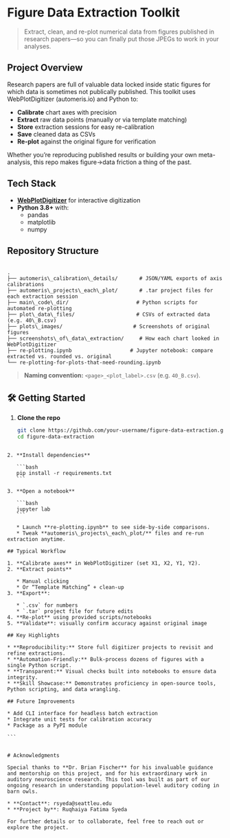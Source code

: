 # Figure Data Extraction Toolkit

> Extract, clean, and re-plot numerical data from figures published in research papers—so you can finally put those JPEGs to work in your analyses.

## Project Overview

Research papers are full of valuable data locked inside static figures for which data is sometimes not publically published. This toolkit uses WebPlotDigitizer (automeris.io) and Python to:

- **Calibrate** chart axes with precision
- **Extract** raw data points (manually or via template matching)
- **Store** extraction sessions for easy re-calibration
- **Save** cleaned data as CSVs
- **Re-plot** against the original figure for verification

Whether you’re reproducing published results or building your own meta-analysis, this repo makes figure→data friction a thing of the past.

## Tech Stack

- **[WebPlotDigitizer](http://automeris.io/WebPlotDigitizer/)** for interactive digitization  
- **Python 3.8+** with:
  - pandas  
  - matplotlib  
  - numpy  

## Repository Structure

```

.
├── automeris\_calibration\_details/       # JSON/YAML exports of axis calibrations
├── automeris\_projects\_each\_plot/       # .tar project files for each extraction session
├── main\_code\_dir/                      # Python scripts for automated re-plotting
├── plot\_data\_files/                    # CSVs of extracted data (e.g. 40\_B.csv)
├── plots\_images/                       # Screenshots of original figures
├── screenshots\_of\_data\_extraction/     # How each chart looked in WebPlotDigitizer
├── re-plotting.ipynb                   # Jupyter notebook: compare extracted vs. rounded vs. original
└── re-plotting-for-plots-that-need-rounding.ipynb

````

> **Naming convention:** `<page>_<plot_label>.csv` (e.g. `40_B.csv`).

## 🛠️ Getting Started

1. **Clone the repo**  
   ```bash
   git clone https://github.com/your-username/figure-data-extraction.git
   cd figure-data-extraction
````

2. **Install dependencies**

   ```bash
   pip install -r requirements.txt
   ```

3. **Open a notebook**

   ```bash
   jupyter lab
   ```

   * Launch **re-plotting.ipynb** to see side-by-side comparisons.
   * Tweak **automeris\_projects\_each\_plot/** files and re-run extraction anytime.

## Typical Workflow

1. **Calibrate axes** in WebPlotDigitizer (set X1, X2, Y1, Y2).
2. **Extract points**

   * Manual clicking
   * Or “Template Matching” + clean-up
3. **Export**:

   * `.csv` for numbers
   * `.tar` project file for future edits
4. **Re-plot** using provided scripts/notebooks
5. **Validate**: visually confirm accuracy against original image

## Key Highlights

* **Reproducibility:** Store full digitizer projects to revisit and refine extractions.
* **Automation-Friendly:** Bulk-process dozens of figures with a single Python script.
* **Transparent:** Visual checks built into notebooks to ensure data integrity.
* **Skill Showcase:** Demonstrates proficiency in open-source tools, Python scripting, and data wrangling.

## Future Improvements

* Add CLI interface for headless batch extraction
* Integrate unit tests for calibration accuracy
* Package as a PyPI module

```


# Acknowledgments

Special thanks to **Dr. Brian Fischer** for his invaluable guidance and mentorship on this project, and for his extraordinary work in auditory neuroscience research. This tool was built as part of our ongoing research in understanding population-level auditory coding in barn owls.

* **Contact**: rsyeda@seattleu.edu
* **Project by**: Ruqhaiya Fatima Syeda

For further details or to collaborate, feel free to reach out or explore the project. 

